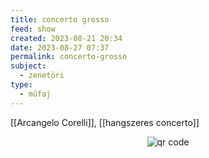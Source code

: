 ```yaml
---
title: concerto grosso
feed: show
created: 2023-08-21 20:34
date: 2023-08-27 07:37
permalink: concerto-grosso
subject:
  - zenetöri
type:
  - műfaj
---
```


[[Arcangelo Corelli]], [[hangszeres concerto]]



<p style="text-align: center;"><img src="https://chart.googleapis.com/chart?cht=qr&chl=https://notes.andrasdenes.com/concerto-grosso&chs=180x180&choe=UTF-8&chld=L|2" alt="qr code"></p>

